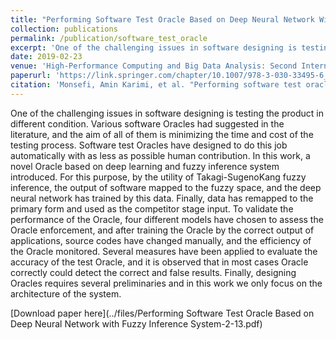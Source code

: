 ```yaml
---
title: "Performing Software Test Oracle Based on Deep Neural Network With Fuzzy Inference System"
collection: publications
permalink: /publication/software_test_oracle
excerpt: 'One of the challenging issues in software designing is testing the product in different condition. Various software Oracles had suggested in the literature, and the aim of all of them is minimizing the time and cost of the testing process. Software test Oracles have designed to do this job automatically with as less as possible human contribution. In this work, a novel Oracle based on deep learning and fuzzy inference system introduced. For this purpose, by the utility of Takagi-SugenoKang fuzzy inference, the output of software mapped to the fuzzy space, and the deep neural network has trained by this data. Finally, data has remapped to the primary form and used as the competitor stage input. To validate the performance of the Oracle, four different models have chosen to assess the Oracle enforcement, and after training the Oracle by the correct output of applications, source codes have changed manually, and the efficiency of the Oracle monitored. Several measures have been applied to evaluate the accuracy of the test Oracle, and it is observed that in most cases Oracle correctly could detect the correct and false results. Finally, designing Oracles requires several preliminaries and in this work we only focus on the architecture of the system.'
date: 2019-02-23
venue: 'High-Performance Computing and Big Data Analysis: Second International Congress, TopHPC 2019'
paperurl: 'https://link.springer.com/chapter/10.1007/978-3-030-33495-6_31'
citation: 'Monsefi, Amin Karimi, et al. "Performing software test oracle based on deep neural network with fuzzy inference system." High-Performance Computing and Big Data Analysis: Second International Congress, TopHPC 2019, Tehran, Iran, April 23–25, 2019, Revised Selected Papers 2. Springer International Publishing, 2019.'
---
```

One of the challenging issues in software designing is testing the product in different condition. Various software Oracles had suggested in the literature, and the aim of all of them is minimizing the time and cost of the testing process. Software test Oracles have designed to do this job automatically with as less as possible human contribution. In this work, a novel Oracle based on deep learning and fuzzy inference system introduced. For this purpose, by the utility of Takagi-SugenoKang fuzzy inference, the output of software mapped to the fuzzy space, and the deep neural network has trained by this data. Finally, data has remapped to the primary form and used as the competitor stage input. To validate the performance of the Oracle, four different models have chosen to assess the Oracle enforcement, and after training the Oracle by the correct output of applications, source codes have changed manually, and the efficiency of the Oracle monitored. Several measures have been applied to evaluate the accuracy of the test Oracle, and it is observed that in most cases Oracle correctly could detect the correct and false results. Finally, designing Oracles requires several preliminaries and in this work we only focus on the architecture of the system.

[Download paper here](../files/Performing Software Test Oracle Based on Deep Neural Network with Fuzzy Inference System-2-13.pdf)
